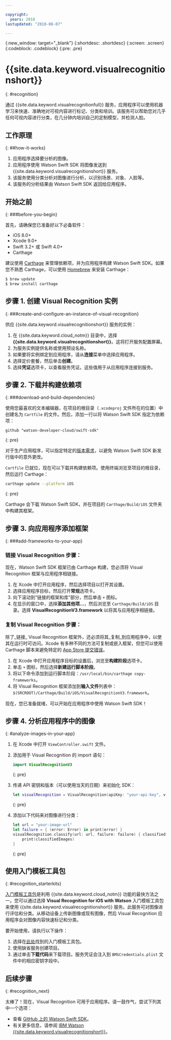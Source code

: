 ```yaml
---

copyright:
  years: 2018
lastupdated: "2018-08-07"

---
```

{:new_window: target="_blank"}
{:shortdesc: .shortdesc}
{:screen: .screen}
{:codeblock: .codeblock}
{:pre: .pre}

# {{site.data.keyword.visualrecognitionshort}}
{: #recognition}

通过 {{site.data.keyword.visualrecognitionfull}} 服务，应用程序可以使用机器学习来快速、准确地对可视内容进行标记、分类和培训。该服务可以帮助您对几乎任何可视内容进行分类，在几分钟内培训自己的定制模型，并检测人脸。

## 工作原理
{: ##how-it-works}

1. 应用程序选择要分析的图像。
2. 应用程序使用 Watson Swift SDK 将图像发送到 {{site.data.keyword.visualrecognitionshort}} 服务。
3. 该服务使用分类分析对图像进行分析，以识别场景、对象、人脸等。
4. 该服务的分析结果由 Watson Swift SDK 返回给应用程序。

## 开始之前
{: ###before-you-begin}

首先，请确保您已准备好以下必备软件：
<ul>
  <li>iOS 8.0+</li>
  <li>Xcode 9.0+</li>
  <li>Swift 3.2+ 或 Swift 4.0+</li>
  <li>Carthage</li>
</ul>

建议使用 [Carthage](https://github.com/Carthage/Carthage) 来管理依赖项，并为应用程序构建 Watson Swift SDK。如果您不熟悉 Carthage，可以使用 [Homebrew](http://brew.sh/) 来安装 Carthage：

```bash
$ brew update
$ brew install carthage
```

## 步骤 1. 创建 Visual Recognition 实例
{: ###create-and-configure-an-instance-of-visual-recognition}

供应 {{site.data.keyword.visualrecognitionshort}} 服务的实例：

1. 在 {{site.data.keyword.cloud_notm}} 目录中，选择 **{{site.data.keyword.visualrecognitionshort}}**。这将打开服务配置屏幕。
2. 为服务实例提供名称或使用预设名称。
3. 如果要将实例绑定到应用程序，请从**连接**菜单中选择应用程序。
4. 选择定价套餐，然后单击**创建**。
5. 选择**凭证**选项卡，以查看服务凭证。这些值用于从应用程序连接到服务。

## 步骤 2. 下载并构建依赖项
{: ###download-and-build-dependencies}

使用您最喜欢的文本编辑器，在项目的根目录（`.xcodeproj` 文件所在的位置）中创建名为 `Cartfile` 的文件。然后，添加一行以将 Watson Swift SDK 指定为依赖项：
```
github "watson-developer-cloud/swift-sdk"
```
{: pre}

对于生产应用程序，可以指定特定的[版本需求](https://github.com/Carthage/Carthage/blob/master/Documentation/Artifacts.md#version-requirement)，以避免 Watson Swift SDK 新发行版中的意外更改。

`Cartfile` 已就位，现在可以下载并构建依赖项。使用终端浏览至项目的根目录，然后运行 Carthage：

```bash
carthage update --platform iOS
```
{: pre}

Carthage 会下载 Watson Swift SDK，并在项目的 `Carthage/Build/iOS` 文件夹中构建其框架。

## 步骤 3. 向应用程序添加框架
{: ###add-frameworks-to-your-app}

### 链接 Visual Recognition 步骤：

现在，Watson Swift SDK 框架已由 Carthage 构建，您必须将 Visual Recognition 框架与应用程序相链接。

1. 在 Xcode 中打开应用程序，然后选择项目以打开其设置。
2. 选择应用程序目标，然后打开**常规**选项卡。
3. 向下滚动到“链接的框架和库”部分，然后单击 `+` 图标。
4. 在显示的窗口中，选择**添加其他项...**，然后浏览至 `Carthage/Build/iOS` 目录。选择 **VisualRecognitionV3.framework** 以将其与应用程序相链接。

### 复制 Visual Recognition 步骤：

除了_链接_ Visual Recognition 框架外，还必须将其_复制_到应用程序中，以使其在运行时可访问。Xcode 有多种不同的方法可复制或嵌入框架，但您可以使用 Carthage 脚本来避免特定的 [App Store 提交错误](http://www.openradar.me/radar?id=6409498411401216)。

1. 在 Xcode 中打开应用程序目标的设置后，浏览至**构建阶段**选项卡。
2. 单击 `+` 图标，然后选择**新建运行脚本阶段**。
3. 将以下命令添加到运行脚本阶段：`/usr/local/bin/carthage copy-frameworks`。
4. 将 Visual Recognition 框架添加到**输入文件**列表中：`$(SRCROOT)/Carthage/Build/iOS/VisualRecognitionV3.framework`。

现在，您已准备就绪，可以开始在应用程序中使用 Watson Swift SDK！

## 步骤 4. 分析应用程序中的图像
{: #analyze-images-in-your-app}

1. 在 Xcode 中打开 `ViewController.swift` 文件。

1. 添加用于 Visual Recognition 的 import 语句：
    ```swift
    import VisualRecognitionV3
    ```
    {: pre}

1. 传递 API 密钥和版本（可以使用当天的日期）来初始化 SDK：
    ```swift
    let visualRecognition = VisualRecognition(apiKey: "your-api-key", version: "yyyy-mm-dd")
    ```
    {: pre}

1. 添加以下代码来对图像进行分类：
    ```swift
    let url = "your-image-url"
    let failure = { (error: Error) in print(error) }
    visualRecognition.classify(url: url, failure: failure) { classifiedImages in
        print(classifiedImages)
    }
    ```
    {: pre}

## 使用入门模板工具包
{: #recognition_starterkits}

[入门模板工具包](https://console.bluemix.net/developer/appledevelopment/starter-kits)是利用 {{site.data.keyword.cloud_notm}} 功能的最快方法之一。您可以通过选择 **Visual Recognition for iOS with Watson** 入门模板工具包来使用 {{site.data.keyword.visualrecognitionshort}} 服务。此服务可对图像进行评估和分类。从移动设备上传新图像或现有图像，然后 Visual Recognition 应用程序会对图像内容快速标记和分类。

要开始使用，请执行以下操作：
1. 选择在[此处](https://console.bluemix.net/developer/appledevelopment/starter-kits/visual-recognition-for-ios-with-watson)找到的入门模板工具包。
2. 使用缺省服务创建项目。
3. 通过单击**下载代码**来下载项目。服务凭证会注入到 `BMSCredentials.plist` 文件中的相应密钥字段中。

## 后续步骤
{: #recognition_next}

太棒了！现在，Visual Recognition 可用于应用程序。请一鼓作气，尝试下列其中一个选项：
* 查看 [GitHub 上的 Watson Swift SDK](https://github.com/watson-developer-cloud/swift-sdk)。
* 有关更多信息，请参阅 [IBM Watson {{site.data.keyword.visualrecognitionshort}}](https://www.ibm.com/watson/services/visual-recognition/)。


